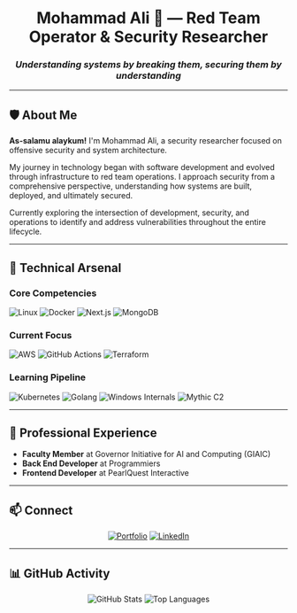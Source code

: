 <div align="center">

# **Mohammad Ali** 🔴 — Red Team Operator & Security Researcher

### *Understanding systems by breaking them, securing them by understanding*

</div>

---

## 🛡️ **About Me**

**As-salamu alaykum!** I'm Mohammad Ali, a security researcher focused on offensive security and system architecture.

My journey in technology began with software development and evolved through infrastructure to red team operations. I approach security from a comprehensive perspective, understanding how systems are built, deployed, and ultimately secured.

Currently exploring the intersection of development, security, and operations to identify and address vulnerabilities throughout the entire lifecycle.

---

## 🎯 **Technical Arsenal**

### **Core Competencies**
![Linux](https://img.shields.io/badge/Linux-1793D1?style=for-the-badge&logo=linux&logoColor=white)
![Docker](https://img.shields.io/badge/Docker-2496ED?style=for-the-badge&logo=docker&logoColor=white)
![Next.js](https://img.shields.io/badge/Next.js-000000?style=for-the-badge&logo=next.js&logoColor=white)
![MongoDB](https://img.shields.io/badge/MongoDB-47A248?style=for-the-badge&logo=mongodb&logoColor=white)

### **Current Focus**
![AWS](https://img.shields.io/badge/AWS-232F3E?style=for-the-badge&logo=amazon-aws&logoColor=white)
![GitHub Actions](https://img.shields.io/badge/GitHub_Actions-2088FF?style=for-the-badge&logo=github-actions&logoColor=white)
![Terraform](https://img.shields.io/badge/Terraform-7B42BC?style=for-the-badge&logo=terraform&logoColor=white)

### **Learning Pipeline**
![Kubernetes](https://img.shields.io/badge/Kubernetes-326CE5?style=for-the-badge&logo=kubernetes&logoColor=white)
![Golang](https://img.shields.io/badge/Go-00ADD8?style=for-the-badge&logo=go&logoColor=white)
![Windows Internals](https://img.shields.io/badge/Windows_Internals-0078D6?style=for-the-badge&logo=windows&logoColor=white)
![Mythic C2](https://img.shields.io/badge/Mythic_C2-Framework-8B5CF6?style=for-the-badge)

---

## 💼 **Professional Experience**

- **Faculty Member** at Governor Initiative for AI and Computing (GIAIC)
- **Back End Developer** at Programmiers  
- **Frontend Developer** at PearlQuest Interactive

---

## 📫 **Connect**

<div align="center">

[![Portfolio](https://img.shields.io/badge/Portfolio-EF4444?style=for-the-badge&logo=vercel&logoColor=white)](https://mohammad-ali-rauf.vercel.app)
[![LinkedIn](https://img.shields.io/badge/LinkedIn-0A66C2?style=for-the-badge&logo=linkedin&logoColor=white)](https://www.linkedin.com/in/mohammad-ali-40689121b/)

</div>

---

## 📊 **GitHub Activity**

<div align="center">

![GitHub Stats](https://github-readme-stats.vercel.app/api?username=Mohammad-Ali-Rauf&show_icons=true&theme=radical&hide_border=true&bg_color=00000000)
![Top Languages](https://github-readme-stats.vercel.app/api/top-langs/?username=Mohammad-Ali-Rauf&layout=compact&theme=radical&hide_border=true&bg_color=00000000)

</div>
